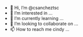 - 👋 Hi, I’m @csancheztsc
- 👀 I’m interested in ...
- 🌱 I’m currently learning ...
- 💞️ I’m looking to collaborate on ...
- 📫 How to reach me cindy ...

<!---
csancheztsc/csancheztsc is a ✨ special ✨ repository because its `README.md` (this file) appears on your GitHub profile.
You can click the Preview link to take a look at your changes.
--->
